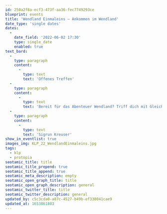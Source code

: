 ```yaml
---
id: 250a2f8a-ecf3-473f-aa36-fec7749293ce
blueprint: events
title: 'Wendland Einmaleins – Ankommen im Wendland'
date_type: 'single dates'
dates:
  -
    date_field: '2022-06-02 17:30'
    type: single_date
    enabled: true
text_bard:
  -
    type: paragraph
    content:
      -
        type: text
        text: 'Offenes Treffen'
  -
    type: paragraph
    content:
      -
        type: text
        text: 'Bereit für das Abenteuer Wendland? Triff dich mit Gleichgesinnten und Wendland-Expert*innen zu Austausch und Vernetzung. Mach dir ein Bild von „Land und Leuten“, stell deine Fragen, knüpfe erste Kontakte und erhalte Tipps zum Arbeiten, Wohnen & Leben.'
  -
    type: paragraph
    content:
      -
        type: text
        text: 'Sigrun Kreuser'
show_in_eventlist: true
images_img: KLP_22_WendlandEinmaleins.jpg
tags:
  - klp
  - protopia
seotamic_title: title
seotamic_title_prepend: true
seotamic_title_append: true
seotamic_meta_description: empty
seotamic_open_graph_title: title
seotamic_open_graph_description: general
seotamic_twitter_title: title
seotamic_twitter_description: general
updated_by: c5c3cda0-a87c-4527-b49b-ef338041cae9
updated_at: 1653861803
---
```


